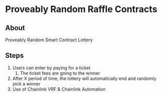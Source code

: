# Proveably Random Raffle Contracts

## About
Proveably Random Smart Contract Lottery

## Steps

1. Users can enter by paying for a ticket
   1. The ticket fees are going to the winner
2. After X period of time, the lottery will automatically end and randomly pick a winner
3. Use of Chainlink VRF & Chainlink Automation